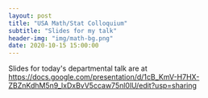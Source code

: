 ```yaml
---
layout: post
title: "USA Math/Stat Colloquium"
subtitle: "Slides for my talk"
header-img: "img/math-bg.png"
date: 2020-10-15 15:00:00
---
```


Slides for today's departmental talk are at
<https://docs.google.com/presentation/d/1cB_KmV-H7HX-ZBZnKdhM5n9_lxDxBvV5ccaw75nl0lU/edit?usp=sharing>

